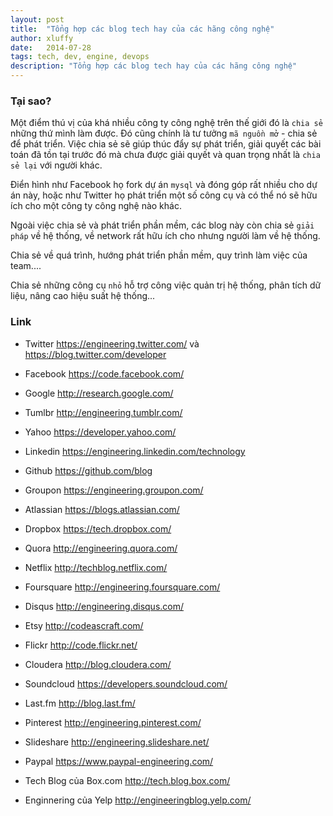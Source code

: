 ```yaml
---
layout: post
title:  "Tổng hợp các blog tech hay của các hãng công nghệ"
author: xluffy
date:   2014-07-28
tags: tech, dev, engine, devops
description: "Tổng hợp các blog tech hay của các hãng công nghệ"
---
```


### Tại sao?

Một điểm thú vị của khá nhiều công ty công nghệ trên thế giới đó là `chia sẻ` những thứ mình làm được. Đó cũng chính là
tư tưởng `mã nguồn mở` - chia sẻ để phát triển. Việc chia sẻ sẽ giúp thúc đẩy sự phát triển, giải quyết các bài toán đã
tồn tại trước đó mà chưa được giải quyết và quan trọng nhất là `chia sẻ lại` với người khác.

Điển hình như Facebook họ fork dự án `mysql` và đóng góp rất nhiều cho dự án này, hoặc như Twitter họ phát triển một số 
công cụ và có thể nó sẽ hữu ích cho một công ty công nghệ nào khác.

Ngoài việc chia sẻ và phát triển phần mềm, các blog này còn chia sẻ `giải pháp` về hệ thống, về network rất hữu ích cho
nhưng người làm về hệ thống.

Chia sẻ về quá trình, hướng phát triển phần mềm, quy trình làm việc của team....

Chia sẻ những công cụ `nhỏ` hỗ trợ công việc quản trị hệ thống, phân tích dữ liệu, nâng cao hiệu suất hệ thống...


### Link

- Twitter https://engineering.twitter.com/ và https://blog.twitter.com/developer

- Facebook https://code.facebook.com/

- Google http://research.google.com/

- Tumlbr http://engineering.tumblr.com/

- Yahoo https://developer.yahoo.com/

- Linkedin https://engineering.linkedin.com/technology

- Github https://github.com/blog

- Groupon https://engineering.groupon.com/

- Atlassian https://blogs.atlassian.com/

- Dropbox https://tech.dropbox.com/

- Quora http://engineering.quora.com/

- Netflix http://techblog.netflix.com/

- Foursquare http://engineering.foursquare.com/

- Disqus http://engineering.disqus.com/

- Etsy http://codeascraft.com/

- Flickr http://code.flickr.net/

- Cloudera http://blog.cloudera.com/

- Soundcloud https://developers.soundcloud.com/

- Last.fm http://blog.last.fm/

- Pinterest http://engineering.pinterest.com/

- Slideshare http://engineering.slideshare.net/

- Paypal https://www.paypal-engineering.com/

- Tech Blog của Box.com http://tech.blog.box.com/

- Enginnering của Yelp http://engineeringblog.yelp.com/

